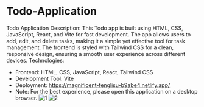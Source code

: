 # Todo-Application
Todo Application Description:
This Todo app is built using HTML, CSS, JavaScript, React, and Vite for fast development. The app allows users to add, edit, and delete tasks, making it a simple yet effective tool for task management. The frontend is styled with Tailwind CSS for a clean, responsive design, ensuring a smooth user experience across different devices.
Technologies:
- Frontend: HTML, CSS, JavaScript, React, Tailwind CSS  
- Development Tool: Vite  
- Deployment:  https://magnificent-fenglisu-b9abe4.netlify.app/
- Note: For the best experience, please open this application on a desktop browser.
![1](https://github.com/user-attachments/assets/176f3de2-6b16-486f-8aab-54d3f0975e66)
![2](https://github.com/user-attachments/assets/60f9914c-a89c-4103-91af-b2bcca7c13e0)



